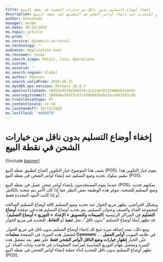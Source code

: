 ```yaml
---
title: إخفاء أوضاع التسليم بدون ناقل من خيارات الشحنة في نقطة البيع
description: يصف هذا الموضوع خيار التكوين الذي يمكنه منع أوضاع التسليم بدون ناقل من الظهور للتحديد عند إنشاء أوامر الشحن في التطبيق عند نقطه البيع (POS).
author: hhainesms
manager: annbe
ms.date: 10/24/2019
ms.topic: article
ms.prod: ''
ms.service: dynamics-ax-retail
ms.technology: ''
audience: Application User
ms.reviewer: josaw
ms.search.scope: Retail, Core, Operations
ms.custom: ''
ms.assetid: ''
ms.search.region: Global
ms.author: hhaines
ms.search.validFrom: 2019-10-31
ms.dyn365.ops.version: Release 10.0.7
ms.openlocfilehash: 38d57ed5f8d2b8725cd11156f0135988bb76e047
ms.sourcegitcommit: 199848e78df5cb7c439b001bdbe1ece963593cdb
ms.translationtype: HT
ms.contentlocale: ar-SA
ms.lasthandoff: 10/13/2020
ms.locfileid: "4409979"
---
```

# <a name="hide-non-carrier-delivery-modes-from-the-shipping-options-in-pos"></a>إخفاء أوضاع التسليم بدون ناقل من خيارات الشحن في نقطة البيع


[!include [banner](includes/banner.md)]

يصف هذا الموضوع خيار التكوين المتاح لتطبيق نقطه البيع (POS). يقوم خيار التكوين هذا بتغيير سلوك تحديد وضع التسليم عند إنشاء أوامر الشحن في نقطه البيع (POS).

عندما يقوم المستخدمون بإنشاء أوامر شحن عميل في نقطه البيع (POS)، يمكنهم تحديد وضع التسليم للشحنة. تتوفر هذه الوظيفة بغض النظر عما إذا كان الأمر يتم شحنه بالكامل أو إذا كانت البنود المحددة فقط.

وبشكل افتراضي، يظهر مربع الحوار عند تحديد وضع التسليم كافة أوضاع التسليم الصالحة لمجموعة القناة والصنف وعنوان التسليم. يتم تحديد أوضاع التسليم هذه في صفحة **أوضاع التسليم** في المراكز الرئيسية (**المبيعات والتسويق \> الإعداد \> التوزيع \> أوضاع التسليم**). قد تظهر أيضًا أوضاع التسليم "بدون ناقل"، مثل **تنفيذ** أو **التقاط**، للتحديد في مربع الحوار.

ومع ذلك، تمت إضافة ميزة تتيح لك إخفاء أوضاع التسليم بدون ناقل في مربع الحوار. لتشغيل هذه الميزة، في الصفحة **معلمات Commerc** ، في علامة التبويب **أوامر العميل** ، عيِّن الخيار **إظهار خيارات وضع الناقل لأوامر الشحن فقط** على **نعم**. بعد تشغيل هذه الميزة وتشغيل مهام التوزيع المناسبة لمزامنة المعلومات في قاعده بيانات القناة، لن تظهر أوضاع التسليم بدون ناقل للتحديد اثناء عملية إنشاء أوامر الشحن في نقطه البيع (POS).
